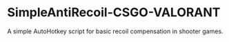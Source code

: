 # SimpleAntiRecoil-CSGO-VALORANT
A simple AutoHotkey script for basic recoil compensation in shooter games.
